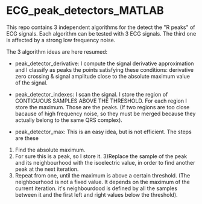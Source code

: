 # ECG_peak_detectors_MATLAB
This repo contains 3 independent algorithms for the detect the "R peaks" of ECG signals.
Each algorithm can be tested with 3 ECG signals. The third one is affected by a strong low frequency noise.

The 3 algorithm ideas are here resumed:

- peak_detector_derivative:
I compute the signal derivative approximation and I classify as peaks the points satisfying these conditions: 
derivative zero crossing & signal amplitude close to the absolute maximum value of the signal.

- peak_detector_indexes:
I scan the signal. I store the region of CONTIGUOUS SAMPLES ABOVE THE
THRESHOLD. For each region I store the maximum. Those are the peaks.
(If two regions are too close bacause of high frequency noise, so they
must be merged because they actually belong to the same QRS complex).

- peak_detector_max:
This is an easy idea, but is not efficient.
The steps are these
1) Find the absolute maximum.
2) For sure this is a peak, so I store it.
3)Replace the sample of the peak and its neighbourhood with the
isoelectric value, in order to find another peak at the next iteration.
4) Repeat from one, until the maximum is above a certain threshold.
(The neighbourhood is not a fixed value. It depends on the maximum of the current iteration.
it's neighbourdood is defined by all the samples between it and the first left and right values
below the threshold).

